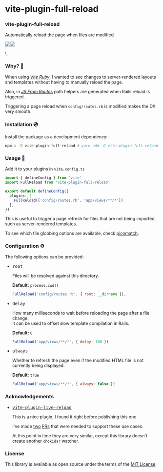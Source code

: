 # vite-plugin-full-reload

### vite-plugin-full-reload

Automatically reload the page when files are modified

[![](https://img.shields.io/npm/v/vite-plugin-full-reload?color=222\&style=flat-square)](https://www.npmjs.com/package/vite-plugin-full-reload)[![](https://img.shields.io/badge/license-MIT-blue.svg)](https://github.com/ElMassimo/vite-plugin-full-reload/blob/main/LICENSE.txt)

\


### Why? 🤔

When using [_Vite Ruby_](https://github.com/ElMassimo/vite_ruby), I wanted to see changes to server-rendered layouts and templates without having to manually reload the page.

Also, in [_JS From Routes_](https://github.com/ElMassimo/js_from_routes) path helpers are generated when Rails reload is triggered.

Triggering a page reload when `config/routes.rb` is modified makes the DX very smooth.

### Installation 💿

Install the package as a development dependency:

```bash
npm i -D vite-plugin-full-reload # yarn add -D vite-plugin-full-reload
```

### Usage 🚀

Add it to your plugins in `vite.config.ts`

```ts
import { defineConfig } from 'vite'
import FullReload from 'vite-plugin-full-reload'

export default defineConfig({
  plugins: [
    FullReload(['config/routes.rb', 'app/views/**/*'])
  ],
})
```

This is useful to trigger a page refresh for files that are not being imported, such as server-rendered templates.

To see which file globbing options are available, check [picomatch](https://github.com/micromatch/picomatch#globbing-features).

### Configuration ⚙️

The following options can be provided:

*   <kbd>root</kbd>

    Files will be resolved against this directory.

    **Default:** `process.cwd()`

    ```js
    FullReload('config/routes.rb', { root: __dirname }),
    ```
*   <kbd>delay</kbd>

    How many milliseconds to wait before reloading the page after a file change.\
    It can be used to offset slow template compilation in Rails.

    **Default:** `0`

    ```js
    FullReload('app/views/**/*', { delay: 100 })
    ```
*   <kbd>always</kbd>

    Whether to refresh the page even if the modified HTML file is not currently being displayed.

    **Default:** `true`

    ```js
    FullReload('app/views/**/*', { always: false })
    ```

### Acknowledgements

*   [<kbd>vite-plugin-live-reload</kbd>](https://github.com/arnoson/vite-plugin-live-reload)

    This is a nice plugin, I found it right before publishing this one.

    I've made [two](https://github.com/arnoson/vite-plugin-live-reload/pull/3) [PRs](https://github.com/arnoson/vite-plugin-live-reload/pull/5) that were needed to support these use cases.

    At this point in time they are very similar, except this library doesn't create another `chokidar` watcher.

### License

This library is available as open source under the terms of the [MIT License](https://opensource.org/licenses/MIT).
